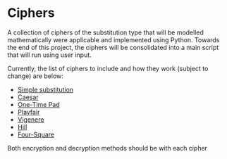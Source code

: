 # Ciphers

A collection of ciphers of the substitution type that will be modelled mathematically were applicable and implemented using Python. Towards the end of this project, the ciphers will be consolidated into a main script that will run using user input.

Currently, the list of ciphers to include and how they work (subject to change) are below:

  * [Simple substitution](http://practicalcryptography.com/ciphers/simple-substitution-cipher/)
  * [Caesar](https://en.wikipedia.org/wiki/Caesar_cipher) 
  * [One-Time Pad](https://www.geeksforgeeks.org/implementation-of-vernam-cipher-or-one-time-pad-algorithm/)
  * [Playfair](https://www.geeksforgeeks.org/playfair-cipher-with-examples/)
  * [Vigenere](https://www.geeksforgeeks.org/vigenere-cipher/)
  * [Hill](https://www.geeksforgeeks.org/hill-cipher/)
  * [Four-Square](http://practicalcryptography.com/ciphers/four-square-cipher/)

Both encryption and decryption methods should be with each cipher
